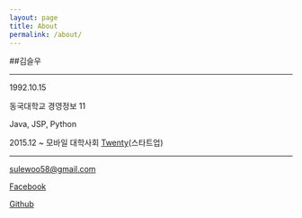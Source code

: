 ```yaml
---
layout: page
title: About
permalink: /about/
---
```


##김슬우

---

1992.10.15

동국대학교 경영정보 11

Java, JSP, Python

2015.12 ~ 모바일 대학사회 [Twenty](https://www.facebook.com/withtwenty/)(스타트업)

---
[sulewoo58@gmail.com](mailto:sulewoo58@gmail.com)  

[Facebook](https://www.facebook.com/seulwoo.kim.9)  

[Github](https://github.com/ThroughKim)  

